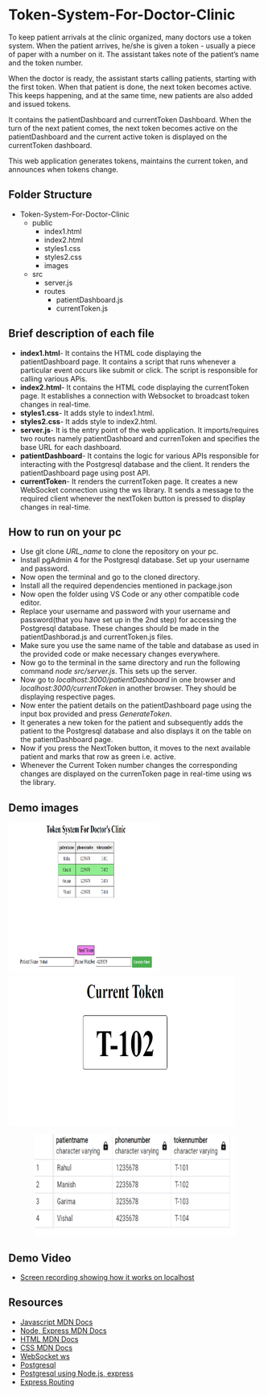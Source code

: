 # Token-System-For-Doctor-Clinic

To keep patient arrivals at the clinic organized, many doctors use a token system. When the patient arrives, he/she is given a token - usually a piece of paper with a number on it. The assistant takes note of the patient’s name and the token number. 

When the doctor is ready, the assistant starts calling patients, starting with the first token. When that patient is done, the next token becomes active. This keeps happening, and at the same time, new patients are also added and issued tokens.

It contains the patientDashboard and currentToken Dashboard. When the turn of the next patient comes, the next token becomes active on the patientDashboard and the current active token is displayed on the currentToken dashboard.

This web application generates tokens, maintains the current token, and announces when tokens change. 

## Folder Structure

- Token-System-For-Doctor-Clinic
    - public
       - index1.html
       - index2.html
       - styles1.css
       - styles2.css
       - images
     - src
         - server.js
         - routes
             - patientDashboard.js
             - currentToken.js

## Brief description of each file

- **index1.html**- It contains the HTML code displaying the patientDashboard page. It contains a script that runs whenever a particular event occurs like submit or click. The script is
responsible for calling various APis.
- **index2.html**- It contains the HTML code displaying the currentToken page. It establishes a connection with Websocket to broadcast token changes in real-time.
- **styles1.css**- It adds style to index1.html.
- **styles2.css**- It adds style to index2.html.
- **server.js**- It is the entry point of the web application. It imports/requires two routes namely patientDashboard and currenToken and specifies the base URL for each dashboard.
- **patientDashboard**- It contains the logic for various APIs responsible for interacting with the Postgresql database and the client. It renders the patientDashboard page using post API.
- **currentToken**- It renders the currentToken page. It creates a new WebSocket connection using the ws library. It sends a message to the required client whenever the nextToken button is pressed 
to display changes in real-time.  

## How to run on your pc

- Use git clone *URL_name* to clone the repository on your pc.
- Install pgAdmin 4 for the Postgresql database. Set up your username and password.
- Now open the terminal and go to the cloned directory.
- Install all the required dependencies mentioned in package.json
- Now open the folder using VS Code or any other compatible code editor.
- Replace your username and password with your username and password(that you have set up in the  2nd step) for accessing the Postgresql database. These changes should be made in the patientDashborad.js and currentToken.js files.
- Make sure you use the same name of the table and database as used in the provided code or make necessary changes everywhere.
- Now go to the terminal in the same directory and run the following command *node src/server.js*. This sets up the server.
- Now go to *localhost:3000/patientDashboard* in one browser and *localhost:3000/currentToken* in another browser. They should be displaying respective pages.
- Now enter the patient details on the patientDashboard page using the input box provided and press *GenerateToken*. 
- It generates a new token for the patient and subsequently adds the patient to the Postgresql database and also displays it on the table on the patientDashboard page.
- Now if you press the  NextToken button, it moves to the next available patient and marks that row as green i.e. active. 
- Whenever the Current Token number changes the corresponding changes are displayed on the currenToken page in real-time using ws the library. 

## Demo images

<!-- ![patientDashboard](/patientDashboard.png "Patient Dashboard") -->
<p float ="left">
<img src="/patientDashboard.png" width="300" height="300"> 
<img src="/currentToken.png" width="450" height="300">
</p>
<p align="center">
  <img width="400" height="200" src="/postgresqlDatabase.png">
</p>

## Demo Video
 - [Screen recording showing how it works on localhost](https://drive.google.com/file/d/1OMOmY4zg9Uxb5jI-cXcJvbCz_2MtKQuM/view?pli=1)

## Resources
 - [Javascript MDN Docs](https://developer.mozilla.org/en-US/docs/Web/JavaScript)
 - [Node, Express MDN Docs](https://developer.mozilla.org/en-US/docs/Learn/Server-side/Express_Nodejs/Introduction)
 - [HTML MDN Docs](https://developer.mozilla.org/en-US/docs/Web/HTML)
 - [CSS MDN Docs](https://developer.mozilla.org/en-US/docs/Web/CSS)
 - [WebSocket ws](https://github.com/websockets/ws)
 - [Postgresql](https://www.postgresqltutorial.com/)
 - [Postgresql using Node.js, express](https://blog.logrocket.com/crud-rest-api-node-js-express-postgresql/)
 - [Express Routing](https://expressjs.com/en/guide/routing.html)

           
